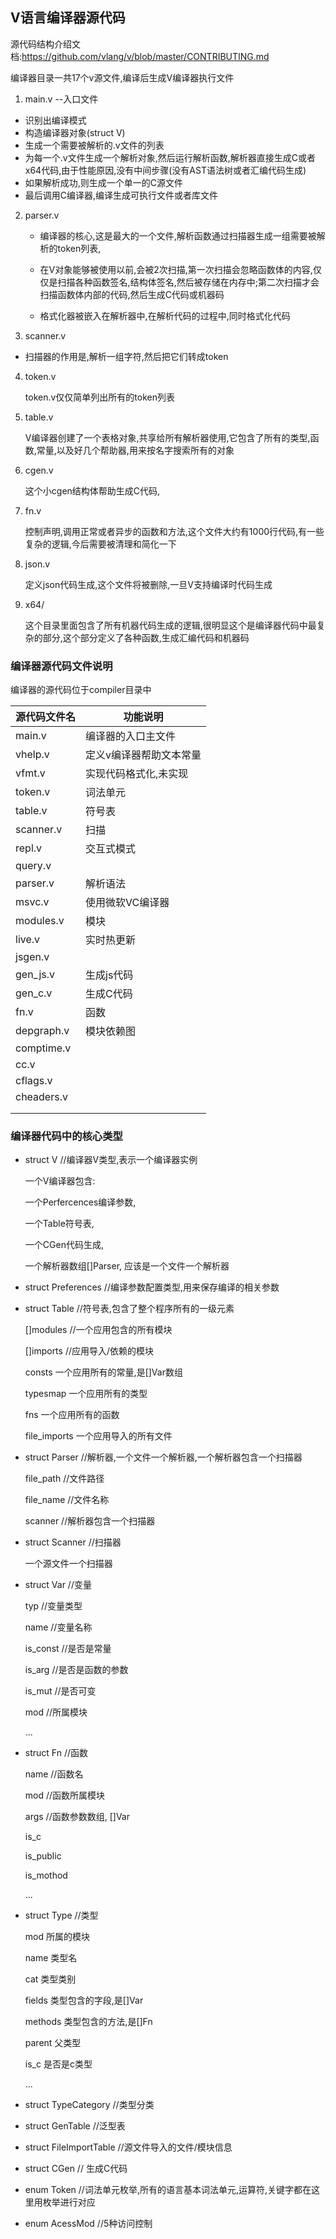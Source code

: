## V语言编译器源代码

源代码结构介绍文档:https://github.com/vlang/v/blob/master/CONTRIBUTING.md

编译器目录一共17个v源文件,编译后生成V编译器执行文件

1. main.v  --入口文件

- 识别出编译模式
- 构造编译器对象(struct V)
- 生成一个需要被解析的.v文件的列表
- 为每一个.v文件生成一个解析对象,然后运行解析函数,解析器直接生成C或者x64代码,由于性能原因,没有中间步骤(没有AST语法树或者汇编代码生成)
- 如果解析成功,则生成一个单一的C源文件
- 最后调用C编译器,编译生成可执行文件或者库文件

2. parser.v

   - 编译器的核心,这是最大的一个文件,解析函数通过扫描器生成一组需要被解析的token列表,

   - 在V对象能够被使用以前,会被2次扫描,第一次扫描会忽略函数体的内容,仅仅是扫描各种函数签名,结构体签名,然后被存储在内存中;第二次扫描才会扫描函数体内部的代码,然后生成C代码或机器码

   - 格式化器被嵌入在解析器中,在解析代码的过程中,同时格式化代码

3. scanner.v

- 扫描器的作用是,解析一组字符,然后把它们转成token

4. token.v

   token.v仅仅简单列出所有的token列表

5. table.v

   V编译器创建了一个表格对象,共享给所有解析器使用,它包含了所有的类型,函数,常量,以及好几个帮助器,用来按名字搜索所有的对象

6. cgen.v

   这个小cgen结构体帮助生成C代码,

7. fn.v

   控制声明,调用正常或者异步的函数和方法,这个文件大约有1000行代码,有一些复杂的逻辑,今后需要被清理和简化一下

8. json.v

   定义json代码生成,这个文件将被删除,一旦V支持编译时代码生成

   

9. x64/

   这个目录里面包含了所有机器代码生成的逻辑,很明显这个是编译器代码中最复杂的部分,这个部分定义了各种函数,生成汇编代码和机器码

### 编译器源代码文件说明

编译器的源代码位于compiler目录中

| 源代码文件名 | 功能说明                |
| ------------ | ----------------------- |
| main.v       | 编译器的入口主文件      |
| vhelp.v      | 定义v编译器帮助文本常量 |
| vfmt.v       | 实现代码格式化,未实现   |
| token.v      | 词法单元                |
| table.v      | 符号表                  |
| scanner.v    | 扫描                    |
| repl.v       | 交互式模式              |
| query.v      |                         |
| parser.v     | 解析语法                |
| msvc.v       | 使用微软VC编译器        |
| modules.v    | 模块                    |
| live.v       | 实时热更新              |
| jsgen.v      |                         |
| gen_js.v     | 生成js代码              |
| gen_c.v      | 生成C代码               |
| fn.v         | 函数                    |
| depgraph.v   | 模块依赖图              |
| comptime.v   |                         |
| cc.v         |                         |
| cflags.v     |                         |
| cheaders.v   |                         |
|              |                         |
|              |                         |

### 编译器代码中的核心类型

- struct V  //编译器V类型,表示一个编译器实例

  一个V编译器包含:

  一个Perfercences编译参数,

  一个Table符号表,

  一个CGen代码生成,

  一个解析器数组[]Parser, 应该是一个文件一个解析器

- struct Preferences //编译参数配置类型,用来保存编译的相关参数

- struct Table //符号表,包含了整个程序所有的一级元素

  []modules //一个应用包含的所有模块

  []imports //应用导入/依赖的模块

  consts 一个应用所有的常量,是[]Var数组

  typesmap 一个应用所有的类型

  fns 一个应用所有的函数

  file_imports 一个应用导入的所有文件

  

- struct Parser //解析器,一个文件一个解析器,一个解析器包含一个扫描器

  file_path //文件路径

  file_name //文件名称

  

  scanner  //解析器包含一个扫描器

- struct Scanner //扫描器

  一个源文件一个扫描器

- struct Var //变量

  typ //变量类型

  name //变量名称

  is_const //是否是常量

  is_arg //是否是函数的参数

  is_mut //是否可变

  mod //所属模块

  ...

- struct Fn //函数

  name //函数名

  mod //函数所属模块

  args  //函数参数数组, []Var

  is_c  

  is_public

  is_mothod

  ...

- struct Type //类型

  mod 所属的模块

  name 类型名

  cat 类型类别

  fields 类型包含的字段,是[]Var

  methods 类型包含的方法,是[]Fn

  parent 父类型

  is_c 是否是c类型

  ...

  

- struct TypeCategory //类型分类

  

- struct GenTable //泛型表

  

- struct FileImportTable //源文件导入的文件/模块信息

  

- struct CGen // 生成C代码

  

- enum Token   //词法单元枚举,所有的语言基本词法单元,运算符,关键字都在这里用枚举进行对应

  

- enum AcessMod //5种访问控制
